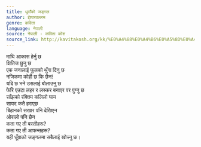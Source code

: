 ```yaml
---
title: धूवाँको जङ्गल
author: ईश्वरवल्लभ
genre: कविता
language: नेपाली
source: नेपाली - कविता कोश
source_link: http://kavitakosh.org/kk/%E0%A4%88%E0%A4%B6%E0%A5%8D%E0%A4%B5%E0%A4%B0%E0%A4%B5%E0%A4%B2%E0%A5%8D%E0%A4%B2%E0%A4%AD
---
```


माथि आकास हेर्नु छ  
क्षितिज छुनु छ  
एक जनालाई फूलको थुँगा दिनु छ  
नजिकमा कोही छ कि छैन!  
यदि छ भने उसलाई बोलाउनु छ  
फेरि एउटा लहर र लस्कर बनाएर पर पुग्नु छ  
साँझको रक्तिम कलिलो घाम  
सायद कतै हराएछ  
बिहानको सखार पनि देखिएन  
ओरालो पनि छैन  
कता गए ती बस्तीहरू?  
कता गए ती आफन्तहरू?  
यही धूँवाको जङ्गलमा सबैलाई खोज्नु छ।
